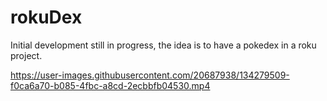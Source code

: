# rokuDex

Initial development still in progress, the idea is to have a pokedex in a roku project.

https://user-images.githubusercontent.com/20687938/134279509-f0ca6a70-b085-4fbc-a8cd-2ecbbfb04530.mp4
